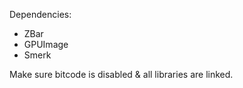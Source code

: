 Dependencies:

- ZBar
- GPUImage
- Smerk

Make sure bitcode is disabled & all libraries are linked.
